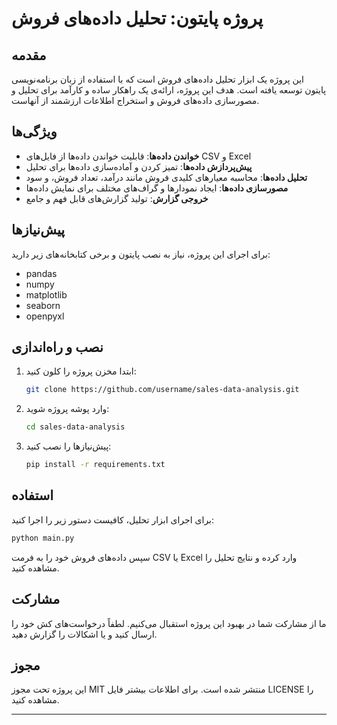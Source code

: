 

# پروژه پایتون: تحلیل داده‌های فروش

## مقدمه
این پروژه یک ابزار تحلیل داده‌های فروش است که با استفاده از زبان برنامه‌نویسی پایتون توسعه یافته است. هدف این پروژه، ارائه‌ی یک راهکار ساده و کارآمد برای تحلیل و مصورسازی داده‌های فروش و استخراج اطلاعات ارزشمند از آنهاست.

## ویژگی‌ها
- **خواندن داده‌ها**: قابلیت خواندن داده‌ها از فایل‌های CSV و Excel
- **پیش‌پردازش داده‌ها**: تمیز کردن و آماده‌سازی داده‌ها برای تحلیل
- **تحلیل داده‌ها**: محاسبه معیارهای کلیدی فروش مانند درآمد، تعداد فروش، و سود
- **مصورسازی داده‌ها**: ایجاد نمودارها و گراف‌های مختلف برای نمایش داده‌ها
- **خروجی گزارش**: تولید گزارش‌های قابل فهم و جامع

## پیش‌نیازها
برای اجرای این پروژه، نیاز به نصب پایتون و برخی کتابخانه‌های زیر دارید:
- pandas
- numpy
- matplotlib
- seaborn
- openpyxl

## نصب و راه‌اندازی
1. ابتدا مخزن پروژه را کلون کنید:
   ```bash
   git clone https://github.com/username/sales-data-analysis.git
   ```
2. وارد پوشه پروژه شوید:
   ```bash
   cd sales-data-analysis
   ```
3. پیش‌نیازها را نصب کنید:
   ```bash
   pip install -r requirements.txt
   ```

## استفاده
برای اجرای ابزار تحلیل، کافیست دستور زیر را اجرا کنید:
```bash
python main.py
```
سپس داده‌های فروش خود را به فرمت CSV یا Excel وارد کرده و نتایج تحلیل را مشاهده کنید.

## مشارکت
ما از مشارکت شما در بهبود این پروژه استقبال می‌کنیم. لطفاً درخواست‌های کش خود را ارسال کنید و یا اشکالات را گزارش دهید.

## مجوز
این پروژه تحت مجوز MIT منتشر شده است. برای اطلاعات بیشتر فایل LICENSE را مشاهده کنید.

---

